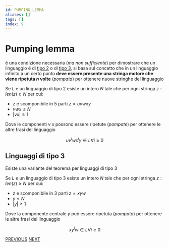 ```yaml
---
id: PUMPING_LEMMA
aliases: []
tags: []
index: 9
---
```

# Pumping lemma

è una condizione necessaria (*ma non sufficiente*) per dimostrare che un linguaggio è di [tipo 2](pages/linguaggi_modelli_computazionali/grammatiche_tipo_2.md) o di [tipo 3](pages/linguaggi_modelli_computazionali/grammatiche_regolari.md), si basa sul concetto che in un linguaggio infinito a un certo punto **deve essere presente una stringa motore che viene ripetuta $n$ volte** (*pompata*) per ottenere nuove stringhe del linguaggio

Se $L$ e un linguaggio di tipo 2 esiste un intero $N$ tale che per ogni stringa $z: len(z)\geq N$ per cui:

- $z$ e scomponibile in 5 parti $z = uvwxy$
- $vwx \leq N$
- $\vert vx \vert \geq 1$

Dove le componenti $v$ $x$ possono essere ripetute (*pompate*) per ottenere le altre frasi del linguaggio

$$uv^iwx^iy \in L \forall i \geq 0$$

## Linguaggi di tipo 3

Esiste una variante del teorema per linguaggi di tipo 3

Se $L$ e un linguaggio di tipo 3 esiste un intero $N$ tale che per ogni stringa $z: len(z)\geq N$ per cui:

- $z$ e scomponibile in 3 parti $z = xyw$
- $y\leq N$
- $\vert y\vert \geq 1$

Dove la componente centrale $y$ può essere ripetuta (*pompata*) per ottenere le altre frasi del linguaggio

$$xy^iw \in L \forall i \geq 0$$

[PREVIOUS](pages/linguaggi_modelli_computazionali/espressioni_regolari.md) [NEXT](pages/linguaggi_modelli_computazionali/rsf.md)
